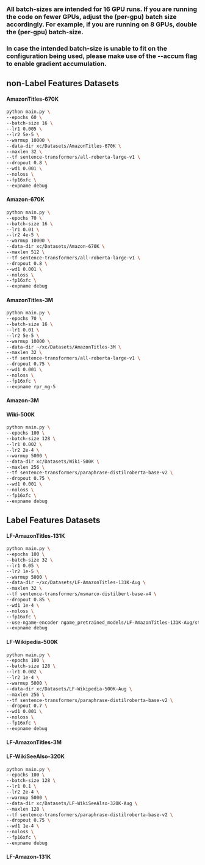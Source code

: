 ### All batch-sizes are intended for 16 GPU runs. If you are running the code on fewer GPUs, adjust the (per-gpu) batch size accordingly. For example, if you are running on 8 GPUs, double the (per-gpu) batch-size. 

### In case the intended batch-size is unable to fit on the configuration being used, please make use of the --accum flag to enable gradient accumulation. 


## non-Label Features Datasets

#### AmazonTitles-670K
```bash
python main.py \
--epochs 60 \
--batch-size 16 \
--lr1 0.005 \
--lr2 5e-5 \
--warmup 10000 \
--data-dir xc/Datasets/AmazonTitles-670K \
--maxlen 32 \
--tf sentence-transformers/all-roberta-large-v1 \
--dropout 0.8 \
--wd1 0.001 \
--noloss \
--fp16xfc \
--expname debug
```

#### Amazon-670K
```bash
python main.py \
--epochs 70 \
--batch-size 16 \
--lr1 0.01 \
--lr2 4e-5 \
--warmup 10000 \
--data-dir xc/Datasets/Amazon-670K \
--maxlen 512 \
--tf sentence-transformers/all-roberta-large-v1 \
--dropout 0.8 \
--wd1 0.001 \
--noloss \
--fp16xfc \
--expname debug
```

#### AmazonTitles-3M
```bash
python main.py \
--epochs 70 \
--batch-size 16 \
--lr1 0.01 \
--lr2 5e-5 \
--warmup 10000 \
--data-dir ~/xc/Datasets/AmazonTitles-3M \
--maxlen 32 \
--tf sentence-transformers/all-roberta-large-v1 \
--dropout 0.75 \
--wd1 0.001 \
--noloss \
--fp16xfc \
--expname rpr_mg-5
```


#### Amazon-3M

#### Wiki-500K
```bash
python main.py \
--epochs 100 \
--batch-size 128 \
--lr1 0.002 \
--lr2 2e-4 \
--warmup 5000 \
--data-dir xc/Datasets/Wiki-500K \
--maxlen 256 \
--tf sentence-transformers/paraphrase-distilroberta-base-v2 \
--dropout 0.75 \
--wd1 0.001 \
--noloss \
--fp16xfc \
--expname debug
```


## Label Features Datasets

#### LF-AmazonTitles-131K
```bash
python main.py \
--epochs 100 \
--batch-size 32 \
--lr1 0.05 \
--lr2 1e-5 \
--warmup 5000 \
--data-dir ~/xc/Datasets/LF-AmazonTitles-131K-Aug \
--maxlen 32 \
--tf sentence-transformers/msmarco-distilbert-base-v4 \
--dropout 0.85 \
--wd1 1e-4 \
--noloss \
--fp16xfc \
--use-ngame-encoder ngame_pretrained_models/LF-AmazonTitles-131K-Aug/state_dict.pt \
--expname debug
```

#### LF-Wikipedia-500K
```bash
python main.py \
--epochs 100 \
--batch-size 128 \
--lr1 0.002 \
--lr2 1e-4 \
--warmup 5000 \
--data-dir xc/Datasets/LF-Wikipedia-500K-Aug \
--maxlen 256 \
--tf sentence-transformers/paraphrase-distilroberta-base-v2 \
--dropout 0.7 \
--wd1 0.001 \
--noloss \
--fp16xfc \
--expname debug
```

#### LF-AmazonTitles-3M


#### LF-WikiSeeAlso-320K
```bash
python main.py \
--epochs 100 \
--batch-size 128 \
--lr1 0.1 \
--lr2 2e-4 \
--warmup 5000 \
--data-dir xc/Datasets/LF-WikiSeeAlso-320K-Aug \
--maxlen 128 \
--tf sentence-transformers/paraphrase-distilroberta-base-v2 \
--dropout 0.75 \
--wd1 1e-4 \
--noloss \
--fp16xfc \
--expname debug
```

#### LF-Amazon-131K






